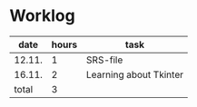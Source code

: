 # Worklog

| date | hours | task |
| --- | --- | --- |
| 12.11. | 1 | SRS-file |
| 16.11. | 2 | Learning about Tkinter |
| total | 3 |   |

